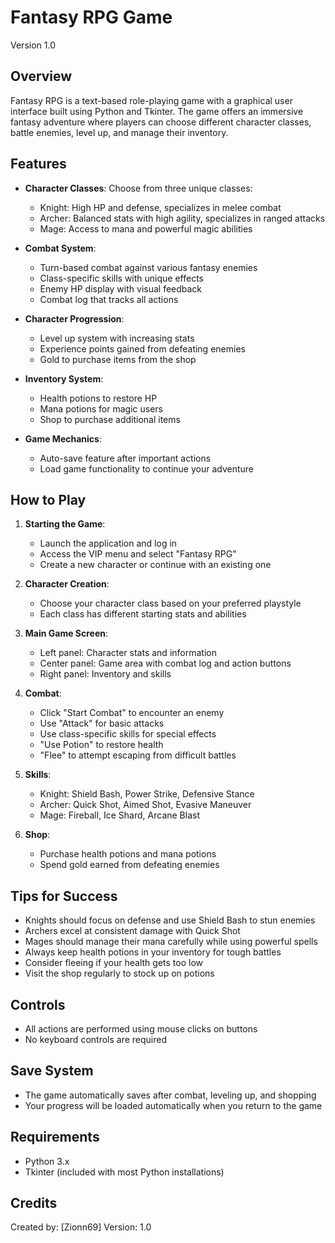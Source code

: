 # Fantasy RPG Game
Version 1.0

## Overview
Fantasy RPG is a text-based role-playing game with a graphical user interface built using Python and Tkinter. The game offers an immersive fantasy adventure where players can choose different character classes, battle enemies, level up, and manage their inventory.

## Features
- **Character Classes**: Choose from three unique classes:
  - Knight: High HP and defense, specializes in melee combat
  - Archer: Balanced stats with high agility, specializes in ranged attacks
  - Mage: Access to mana and powerful magic abilities

- **Combat System**:
  - Turn-based combat against various fantasy enemies
  - Class-specific skills with unique effects
  - Enemy HP display with visual feedback
  - Combat log that tracks all actions

- **Character Progression**:
  - Level up system with increasing stats
  - Experience points gained from defeating enemies
  - Gold to purchase items from the shop

- **Inventory System**:
  - Health potions to restore HP
  - Mana potions for magic users
  - Shop to purchase additional items

- **Game Mechanics**:
  - Auto-save feature after important actions
  - Load game functionality to continue your adventure

## How to Play
1. **Starting the Game**:
   - Launch the application and log in
   - Access the VIP menu and select "Fantasy RPG"
   - Create a new character or continue with an existing one

2. **Character Creation**:
   - Choose your character class based on your preferred playstyle
   - Each class has different starting stats and abilities

3. **Main Game Screen**:
   - Left panel: Character stats and information
   - Center panel: Game area with combat log and action buttons
   - Right panel: Inventory and skills

4. **Combat**:
   - Click "Start Combat" to encounter an enemy
   - Use "Attack" for basic attacks
   - Use class-specific skills for special effects
   - "Use Potion" to restore health
   - "Flee" to attempt escaping from difficult battles

5. **Skills**:
   - Knight: Shield Bash, Power Strike, Defensive Stance
   - Archer: Quick Shot, Aimed Shot, Evasive Maneuver
   - Mage: Fireball, Ice Shard, Arcane Blast

6. **Shop**:
   - Purchase health potions and mana potions
   - Spend gold earned from defeating enemies

## Tips for Success
- Knights should focus on defense and use Shield Bash to stun enemies
- Archers excel at consistent damage with Quick Shot
- Mages should manage their mana carefully while using powerful spells
- Always keep health potions in your inventory for tough battles
- Consider fleeing if your health gets too low
- Visit the shop regularly to stock up on potions

## Controls
- All actions are performed using mouse clicks on buttons
- No keyboard controls are required

## Save System
- The game automatically saves after combat, leveling up, and shopping
- Your progress will be loaded automatically when you return to the game

## Requirements
- Python 3.x
- Tkinter (included with most Python installations)

## Credits
Created by: [Zionn69]
Version: 1.0
